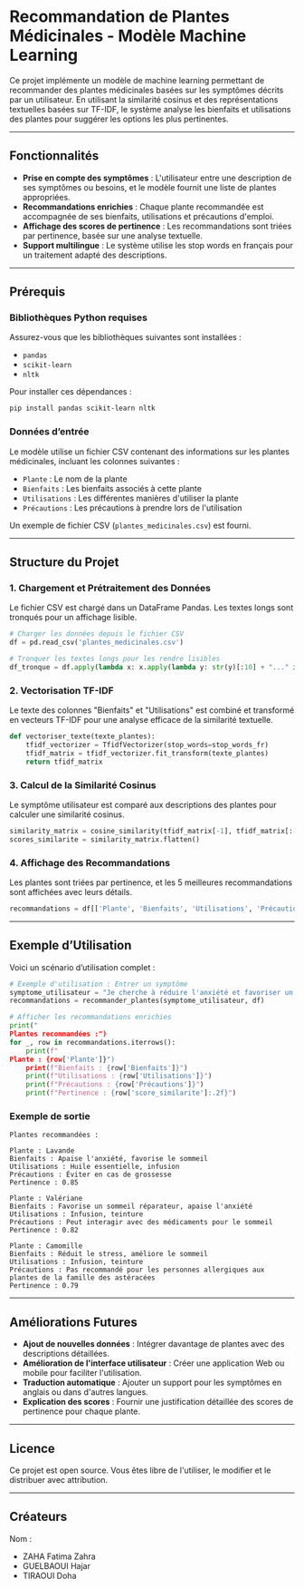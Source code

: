 
# Recommandation de Plantes Médicinales - Modèle Machine Learning

Ce projet implémente un modèle de machine learning permettant de recommander des plantes médicinales basées sur les symptômes décrits par un utilisateur. En utilisant la similarité cosinus et des représentations textuelles basées sur TF-IDF, le système analyse les bienfaits et utilisations des plantes pour suggérer les options les plus pertinentes.

---

## Fonctionnalités
- **Prise en compte des symptômes** : L'utilisateur entre une description de ses symptômes ou besoins, et le modèle fournit une liste de plantes appropriées.
- **Recommandations enrichies** : Chaque plante recommandée est accompagnée de ses bienfaits, utilisations et précautions d'emploi.
- **Affichage des scores de pertinence** : Les recommandations sont triées par pertinence, basée sur une analyse textuelle.
- **Support multilingue** : Le système utilise les stop words en français pour un traitement adapté des descriptions.

---

## Prérequis

### Bibliothèques Python requises
Assurez-vous que les bibliothèques suivantes sont installées :

- `pandas`
- `scikit-learn`
- `nltk`

Pour installer ces dépendances :
```bash
pip install pandas scikit-learn nltk
```

### Données d’entrée
Le modèle utilise un fichier CSV contenant des informations sur les plantes médicinales, incluant les colonnes suivantes :
- `Plante` : Le nom de la plante
- `Bienfaits` : Les bienfaits associés à cette plante
- `Utilisations` : Les différentes manières d'utiliser la plante
- `Précautions` : Les précautions à prendre lors de l'utilisation

Un exemple de fichier CSV (`plantes_medicinales.csv`) est fourni.

---

## Structure du Projet

### 1. **Chargement et Prétraitement des Données**
Le fichier CSV est chargé dans un DataFrame Pandas. Les textes longs sont tronqués pour un affichage lisible.

```python
# Charger les données depuis le fichier CSV
df = pd.read_csv('plantes_medicinales.csv')

# Tronquer les textes longs pour les rendre lisibles
df_tronque = df.apply(lambda x: x.apply(lambda y: str(y)[:10] + "..." if len(str(y)) > 10 else str(y)))
```

### 2. **Vectorisation TF-IDF**
Le texte des colonnes "Bienfaits" et "Utilisations" est combiné et transformé en vecteurs TF-IDF pour une analyse efficace de la similarité textuelle.

```python
def vectoriser_texte(texte_plantes):
    tfidf_vectorizer = TfidfVectorizer(stop_words=stop_words_fr)
    tfidf_matrix = tfidf_vectorizer.fit_transform(texte_plantes)
    return tfidf_matrix
```

### 3. **Calcul de la Similarité Cosinus**
Le symptôme utilisateur est comparé aux descriptions des plantes pour calculer une similarité cosinus.

```python
similarity_matrix = cosine_similarity(tfidf_matrix[-1], tfidf_matrix[:-1])
scores_similarite = similarity_matrix.flatten()
```

### 4. **Affichage des Recommandations**
Les plantes sont triées par pertinence, et les 5 meilleures recommandations sont affichées avec leurs détails.

```python
recommandations = df[['Plante', 'Bienfaits', 'Utilisations', 'Précautions', 'score_similarite']].sort_values(by='score_similarite', ascending=False)
```

---

## Exemple d’Utilisation

Voici un scénario d’utilisation complet :

```python
# Exemple d'utilisation : Entrer un symptôme
symptome_utilisateur = "Je cherche à réduire l'anxiété et favoriser un bon sommeil"
recommandations = recommander_plantes(symptome_utilisateur, df)

# Afficher les recommandations enrichies
print("
Plantes recommandées :")
for _, row in recommandations.iterrows():
    print(f"
Plante : {row['Plante']}")
    print(f"Bienfaits : {row['Bienfaits']}")
    print(f"Utilisations : {row['Utilisations']}")
    print(f"Précautions : {row['Précautions']}")
    print(f"Pertinence : {row['score_similarite']:.2f}")
```

### Exemple de sortie
```
Plantes recommandées :

Plante : Lavande
Bienfaits : Apaise l'anxiété, favorise le sommeil
Utilisations : Huile essentielle, infusion
Précautions : Éviter en cas de grossesse
Pertinence : 0.85

Plante : Valériane
Bienfaits : Favorise un sommeil réparateur, apaise l'anxiété
Utilisations : Infusion, teinture
Précautions : Peut interagir avec des médicaments pour le sommeil
Pertinence : 0.82

Plante : Camomille
Bienfaits : Réduit le stress, améliore le sommeil
Utilisations : Infusion, teinture
Précautions : Pas recommandé pour les personnes allergiques aux plantes de la famille des astéracées
Pertinence : 0.79
```

---

## Améliorations Futures
- **Ajout de nouvelles données** : Intégrer davantage de plantes avec des descriptions détaillées.
- **Amélioration de l'interface utilisateur** : Créer une application Web ou mobile pour faciliter l'utilisation.
- **Traduction automatique** : Ajouter un support pour les symptômes en anglais ou dans d'autres langues.
- **Explication des scores** : Fournir une justification détaillée des scores de pertinence pour chaque plante.

---

## Licence
Ce projet est open source. Vous êtes libre de l'utiliser, le modifier et le distribuer avec attribution.

---

## Créateurs
Nom :
- ZAHA Fatima Zahra
- GUELBAOUI Hajar
- TIRAOUI Doha

